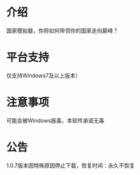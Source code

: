 # 介绍
国家模拟器，你将如何带领你的国家走向巅峰？
# 平台支持
仅支持Windows7及以上版本）
# 注意事项
可能会被Windows报毒，本软件承诺无毒
# 公告
1.0.7版本因特殊原因停止下载，恢复时间：永久不恢复

